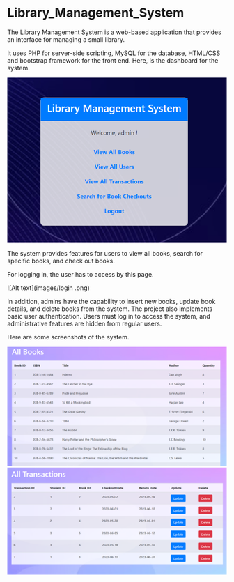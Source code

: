 # Library_Management_System
The Library Management System is a web-based application that provides an interface for managing a small library.

It uses PHP for server-side scripting, MySQL for the database, HTML/CSS and bootstrap framework for the front end.
Here, is the dashboard for the system.

![Alt text](images/dasboard.png)

The system provides features for users to view all books, search for specific books, and check out books.

For logging in, the user has to access by this page.

![Alt text](images/login .png)

In addition, admins have the capability to insert new books, update book details, and delete books from the system.
The project also implements basic user authentication. Users must log in to access the system, and administrative features are hidden from regular users.

Here are some screenshots of the system.

![Alt text](images/all_books.png)
![Alt text](images/view_transactions_admin.png)




